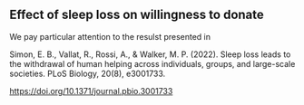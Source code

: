 ## Effect of sleep loss on willingness to donate

We pay particular attention to the resulst presented in 

Simon, E. B., Vallat, R., Rossi, A., & Walker, M. P. (2022). Sleep loss leads to the withdrawal of human helping across individuals, groups, and large-scale societies. PLoS Biology, 20(8), e3001733.

https://doi.org/10.1371/journal.pbio.3001733
